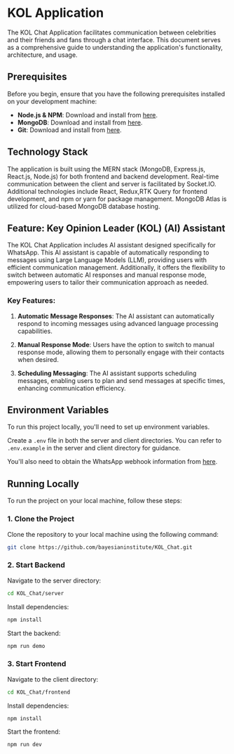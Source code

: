 # KOL Application

The KOL Chat Application facilitates communication between celebrities and their friends and fans through a chat interface. This document serves as a comprehensive guide to understanding the application's functionality, architecture, and usage.

## Prerequisites

Before you begin, ensure that you have the following prerequisites installed on your development machine:

- **Node.js & NPM**: Download and install from [here](https://nodejs.org/en).
- **MongoDB**: Download and install from [here](https://www.mongodb.com/docs/manual/installation/).
- **Git**: Download and install from [here](https://git-scm.com/downloads).

## Technology Stack

The application is built using the MERN stack (MongoDB, Express.js, React.js, Node.js) for both frontend and backend development. Real-time communication between the client and server is facilitated by Socket.IO. Additional technologies include React, Redux,RTK Query for frontend development, and npm or yarn for package management. MongoDB Atlas is utilized for cloud-based MongoDB database hosting.



## Feature: Key Opinion Leader (KOL) (AI) Assistant

The KOL Chat Application includes  AI assistant designed specifically for WhatsApp. This AI assistant is capable of automatically responding to messages using Large Language Models (LLM), providing users with efficient communication management. Additionally, it offers the flexibility to switch between automatic AI responses and manual response mode, empowering users to tailor their communication approach as needed.

### Key Features:

1. **Automatic Message Responses**: The AI assistant can automatically respond to incoming messages using advanced language processing capabilities.

2. **Manual Response Mode**: Users have the option to switch to manual response mode, allowing them to personally engage with their contacts when desired.

3. **Scheduling Messaging**: The AI assistant supports scheduling messages, enabling users to plan and send messages at specific times, enhancing communication efficiency.


## Environment Variables

To run this project locally, you'll need to set up environment variables.

 Create a `.env` file in both the server and client directories. You can refer to `.env.example` in the server and client directory for guidance.

You'll also need to obtain the WhatsApp webhook information from [here](https://developers.facebook.com/docs/whatsapp/cloud-api/get-started/).

## Running Locally

To run the project on your local machine, follow these steps:

### 1. Clone the Project

Clone the repository to your local machine using the following command:

```bash
git clone https://github.com/bayesianinstitute/KOL_Chat.git
```

### 2. Start Backend

Navigate to the server directory:

```bash
cd KOL_Chat/server
```

Install dependencies:

```bash
npm install
```

Start the backend:

```bash
npm run demo
```

### 3. Start Frontend

Navigate to the client directory:

```bash
cd KOL_Chat/frontend
```

Install dependencies:

```bash
npm install
```

Start the frontend:

```bash
npm run dev
```